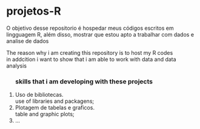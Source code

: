 # projetos-R
<p>O objetivo desse repositorio é hospedar meus códigos escritos em lingguagem R,  além disso,  mostrar que estou apto a trabalhar com dados e analise de dados</p>
<p>The reason why i am creating this repository is to host my R codes<br> in addcition i want to show that i am able to work with data and data analysis </p>
<ol><h3>skills that i am developing with these projects</h3>
  <li>Uso de bibliotecas.<br>use of libraries and packagens;</li>
  <li>Plotagem de tabelas e graficos.<br> table and graphic plots;</li>
  <li>...</li>
</ol>

